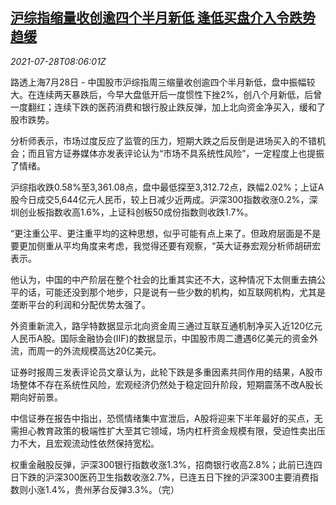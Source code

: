 <!--1627461062000-->
[沪综指缩量收创逾四个半月新低 逢低买盘介入令跌势趋缓](https://cn.reuters.com/article/china-stock-close-0728-wedn-idCNKBS2EY0UE)
------

<div><i>2021-07-28T08:06:01Z</i></div><p>路透上海7月28日 - 中国股市沪综指周三缩量收创逾四个半月新低，盘中振幅较大。在连续两天暴跌后，今早大盘低开后一度惯性下挫2%，创八个月新低，后曾一度翻红；连续下跌的医药消费和银行股止跌反弹，加上北向资金净买入，缓和了股市跌势。</p><p>分析师表示，市场过度反应了监管的压力，短期大跌之后反倒是进场买入的不错机会；而且官方证券媒体亦发表评论认为“市场不具系统性风险”，一定程度上也提振了情绪。</p><p>沪综指收跌0.58%至3,361.08点，盘中最低探至3,312.72点，跌幅2.02%；上证A股今日成交5,644亿元人民币，较上日减少近两成。沪深300指数收涨0.2%，深圳创业板指数收高1.6%，上证科创板50成份指数则收跌1.7%。</p><p>“更注重公平、更注重平均的这种思想，似乎可能有点上来了。但政府层面是不是要更加侧重从平均角度来考虑，我觉得还要有观察，“英大证券宏观分析师胡研宏表示。</p><p>他认为，中国的中产阶层在整个社会的比重其实还不大，这种情况下太侧重去搞公平的话，可能还没到那个地步，只是说有一些少数的机构，如互联网机构，尤其是垄断平台的利润和分配优势太强了。</p><p>外资重新流入，路孚特数据显示北向资金周三通过互联互通机制净买入近120亿元人民币A股。国际金融协会(IIF)的数据显示，中国股市周二遭遇6亿美元的资金外流，而周一的外流规模高达20亿美元。</p><p>证券时报周三发表评论员文章认为，此轮下跌是多重因素共同作用的结果，A股市场整体不存在系统性风险，宏观经济仍然处于稳定回升阶段，短期震荡不改A股长期向好前景。</p><p>中信证券在报告中指出，恐慌情绪集中宣泄后，A股将迎来下半年最好的买点，无需担心教育政策的极端性扩大至其它领域，场内杠杆资金规模有限，受迫性卖出压力不大，且宏观流动性依然保持宽松。</p><p>权重金融股反弹，沪深300银行指数收涨1.3%，招商银行收高2.8%；此前已连四日下跌的沪深300医药卫生指数收涨2.7%，已连五日下挫的沪深300主要消费指数则小涨1.4%，贵州茅台反弹3.3%。（完） </p>
